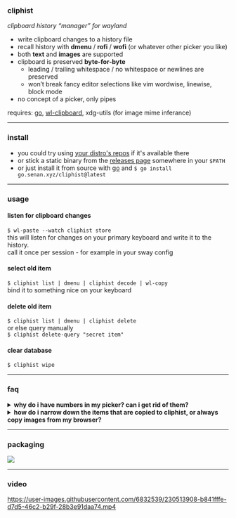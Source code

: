 ### cliphist

_clipboard history “manager” for wayland_

- write clipboard changes to a history file
- recall history with **dmenu** / **rofi** / **wofi** (or whatever other picker you like)
- both **text** and **images** are supported
- clipboard is preserved **byte-for-byte**
  - leading / trailing whitespace / no whitespace or newlines are
    preserved
  - won’t break fancy editor selections like vim wordwise, linewise,
    block mode
- no concept of a picker, only pipes

requires: [go](https://golang.org/),
[wl-clipboard](https://github.com/bugaevc/wl-clipboard), xdg-utils (for
image mime inferance)

---

### install

- you could try using [your distro's repos](#packaging) if it's available there
- or stick a static binary from the [releases page](https://github.com/sentriz/cliphist/releases) somewhere in your `$PATH`
- or just install it from source with [go](https://go.dev/doc/install) and `$ go install go.senan.xyz/cliphist@latest`

---

### usage

#### listen for clipboard changes

`$ wl-paste --watch cliphist store`  
this will listen for changes on your primary keyboard and write it to
the history.  
call it once per session - for example in your sway config

#### select old item

`$ cliphist list | dmenu | cliphist decode | wl-copy`  
bind it to something nice on your keyboard

#### delete old item

`$ cliphist list | dmenu | cliphist delete`  
or else query manually  
`$ cliphist delete-query "secret item"`

#### clear database

`$ cliphist wipe`

---

### faq

<details>
<summary><strong>why do i have numbers in my picker? can i get rid of them?</strong></summary>

it's important that a line prefixed with a number is piped into `cliphist decode`. this number is used to lookup in the database the exact original selection that you made, with all leading, trailing, non printable etc whitespace presevered. none of that will not be shown in the preview output of `cliphist list`

since the format of `cliphist list` is `"<id>\t<100 char preview>"`, and most pickers consider `"\t"` to be column seperator, you can try to just select column number 2

```shell
# fzf
cliphist list | fzf -d $'\t' --with-nth 2 | cliphist decode | wl-copy
```

```shell
# rofi
cliphist list | rofi -dmenu -display-columns 2 | cliphist decode | wl-copy
```

```shell
# wofi
# it kind of works but breaks with quotes in the original selection. i recommend not trying to hide the column with wofi
cliphist list | wofi --dmenu --pre-display-cmd "echo '%s' | cut -f 2" | cliphist decode | wl-copy
```

</details>

<details>
<summary><strong>how do i narrow down the items that are copied to cliphist, or always copy images from my browser?</strong></summary>

it's also possible to run `wl-paste --watch` several times for multiple mime types

for example in your window manager's startup you could run

```
wl-paste --type text --watch cliphist store
wl-paste --type image --watch cliphist store
```

now you should have text and raw image data available in your history. make sure you have xdg-utils installed too

</details>

---

### packaging

[![](https://repology.org/badge/vertical-allrepos/cliphist.svg)](https://repology.org/project/cliphist/versions)

---

### video

<https://user-images.githubusercontent.com/6832539/230513908-b841fffe-d7d5-46c2-b29f-28b3e91daa74.mp4>
